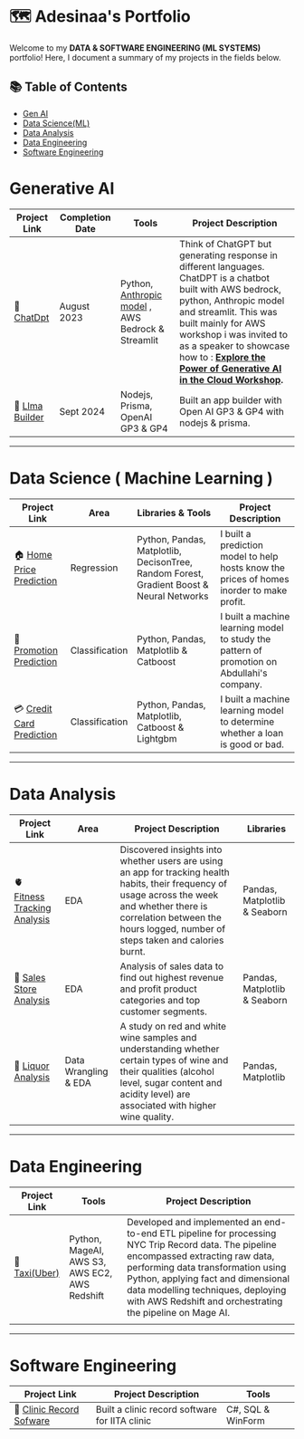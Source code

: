 # 🗺 Adesinaa's Portfolio

Welcome to my **DATA & SOFTWARE ENGINEERING (ML SYSTEMS)** portfolio! Here, I document a summary of my projects in the fields below. 

## 📚 Table of Contents
- [Gen AI](#generative-ai)
- [Data Science(ML)](#data-science--machine-learning-)
- [Data Analysis](#data-analysis)
- [Data Engineering](#data-engineering)
- [Software Engineering](#software-engineering)

# Generative AI

| Project Link | Completion Date | Tools | Project Description | 
|---|---|---|---|
|📖 [ChatDpt](https://github.com/AdesinaA/gen-ai/tree/main/chatdpt) |August 2023|Python, [Anthropic model](https://www.anthropic.com/) , AWS Bedrock & Streamlit| Think of ChatGPT but generating response in different languages. ChatDPT is a chatbot built with AWS bedrock, python, Anthropic model and streamlit. This was built mainly for AWS workshop i was invited to as a speaker to showcase how to : **[Explore the Power of Generative AI in the Cloud Workshop](https://docs.google.com/presentation/d/1Asin7_LBUfcJT_kS_AyXp0Eto2xRqryL/edit).** |
|🤖 [Llma Builder](https://github.com/AdesinaA/gen-ai/tree/main/LLMA-builder) | Sept 2024|Nodejs, Prisma, OpenAI GP3 & GP4 | Built an app builder with Open AI GP3 & GP4 with nodejs & prisma.

***

# Data Science ( Machine Learning )

| Project Link | Area | Libraries & Tools | Project Description
|---|---|---| ---|
|🏠 [Home Price Prediction](https://github.com/AdesinaA/data-science-machine-learning/tree/main/home%20price%20prediction)|Regression|Python, Pandas, Matplotlib, DecisonTree, Random Forest, Gradient Boost & Neural Networks| I built a prediction model to help hosts know the prices of homes inorder to make profit.|
|🥇 [Promotion Prediction](https://github.com/AdesinaA/data-science-machine-learning/tree/main/Promotion%20Prediction)|Classification|Python, Pandas, Matplotlib & Catboost|I built a machine learning model to study the pattern of promotion on Abdullahi's company.|
|💳 [Credit Card Prediction](https://github.com/AdesinaA/data-science-machine-learning/tree/main/Credit%20Card%20Default%20Loan%20Prediction) |Classification|Python, Pandas, Matplotlib, Catboost & Lightgbm|I built a machine learning model to determine whether a loan is good or bad.|

***

# Data Analysis

| Project Link | Area | Project Description | Libraries |    
|---|---|---|---|
|🫀 [Fitness Tracking Analysis](https://github.com/AdesinaA/data-analysis/tree/main/fitness%20tracking%20analysis)|EDA|Discovered insights into whether users are using an app for tracking health habits, their frequency of usage across the week and whether there is correlation between the hours logged, number of steps taken and calories burnt.|Pandas, Matplotlib & Seaborn | 
|🏢 [Sales Store Analysis](https://github.com/AdesinaA/data-analysis/tree/main/Sales%20store%20analysis)|EDA|Analysis of sales data to find out highest revenue and profit product categories and top customer segments.|Pandas, Matplotlib & Seaborn|   
|🍹 [Liquor Analysis](https://github.com/AdesinaA/data-analysis/tree/main/Sales%20store%20analysis)|Data Wrangling & EDA|A study on red and white wine samples and understanding whether certain types of wine and their qualities (alcohol level, sugar content and acidity level) are associated with higher wine quality.|Pandas, Matplotlib|     


***

# Data Engineering

| Project Link | Tools | Project Description|
|---|---|---|
|🚖 [Taxi(Uber)](https://github.com/AdesinaA/data-engineering/tree/main/Taxi%20(uber)%20project)|Python, MageAI, AWS S3, AWS EC2, AWS Redshift|Developed and implemented an end-to-end ETL pipeline for processing NYC Trip Record data. The pipeline encompassed extracting raw data, performing data transformation using Python, applying fact and dimensional data modelling techniques, deploying with AWS Redshift and orchestrating the pipeline on Mage AI. |
|  |  | |

***

# Software Engineering

| Project Link | Project Description | Tools |
|---|---|---|
|🏥 [Clinic Record Sofware](https://github.com/AdesinaA/clinic-record-software)|Built a clinic record software for IITA clinic| C#, SQL & WinForm|

